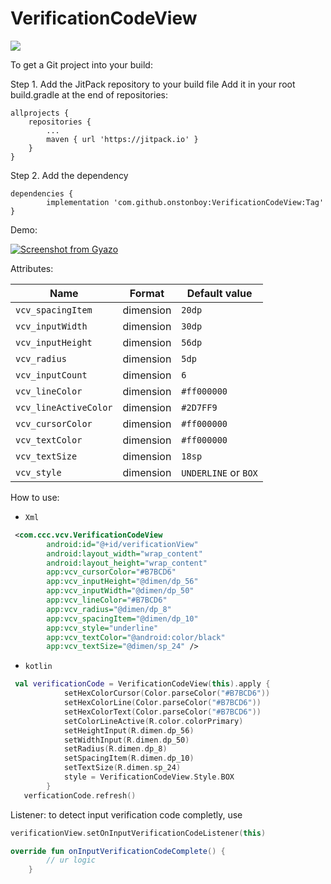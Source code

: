# VerificationCodeView

[![](https://jitpack.io/v/onstonboy/VerificationCodeView.svg)](https://jitpack.io/#onstonboy/VerificationCodeView)

To get a Git project into your build:

Step 1. Add the JitPack repository to your build file
Add it in your root build.gradle at the end of repositories:

	allprojects {
		repositories {
			...
			maven { url 'https://jitpack.io' }
		}
	}
Step 2. Add the dependency

	dependencies {
	        implementation 'com.github.onstonboy:VerificationCodeView:Tag'
	}

Demo:

[![Screenshot from Gyazo](https://gyazo.com/85fa6771c8740ef78bb027911f0584ab/raw)](https://gyazo.com/85fa6771c8740ef78bb027911f0584ab)

Attributes:

| Name | Format | Default value |
| --- | --- | --- |
| `vcv_spacingItem` | dimension | `20dp` |
| `vcv_inputWidth` | dimension | `30dp` |
| `vcv_inputHeight` | dimension | `56dp` |
| `vcv_radius` | dimension | `5dp` |
| `vcv_inputCount` | dimension | `6` |
| `vcv_lineColor` | dimension | `#ff000000` |
| `vcv_lineActiveColor` | dimension | `#2D7FF9` |
| `vcv_cursorColor` | dimension | `#ff000000` |
| `vcv_textColor` | dimension | `#ff000000` |
| `vcv_textSize` | dimension | `18sp` |
| `vcv_style` | dimension | `UNDERLINE` or `BOX` |

How to use:

- `Xml`
``` xml
 <com.ccc.vcv.VerificationCodeView
        android:id="@+id/verificationView"
        android:layout_width="wrap_content"
        android:layout_height="wrap_content"
        app:vcv_cursorColor="#B7BCD6"
        app:vcv_inputHeight="@dimen/dp_56"
        app:vcv_inputWidth="@dimen/dp_50"
        app:vcv_lineColor="#B7BCD6"
        app:vcv_radius="@dimen/dp_8"
        app:vcv_spacingItem="@dimen/dp_10"
        app:vcv_style="underline"
        app:vcv_textColor="@android:color/black"
        app:vcv_textSize="@dimen/sp_24" />
```

- `kotlin`
``` kotlin
 val verificationCode = VerificationCodeView(this).apply {
            setHexColorCursor(Color.parseColor("#B7BCD6"))
            setHexColorLine(Color.parseColor("#B7BCD6"))
            setHexColorText(Color.parseColor("#B7BCD6"))
            setColorLineActive(R.color.colorPrimary)
            setHeightInput(R.dimen.dp_56)
            setWidthInput(R.dimen.dp_50)
            setRadius(R.dimen.dp_8)
            setSpacingItem(R.dimen.dp_10)
            setTextSize(R.dimen.sp_24)
            style = VerificationCodeView.Style.BOX
        }
   verficationCode.refresh()
```

Listener:
to detect input verification code completly, use
``` kotlin
verificationView.setOnInputVerificationCodeListener(this)

override fun onInputVerificationCodeComplete() {
        // ur logic
    }
```
